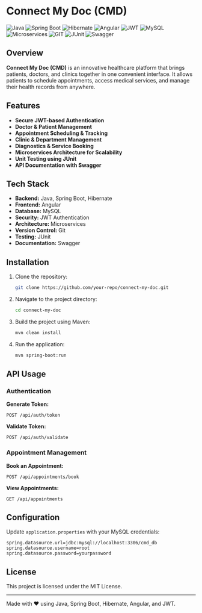 # Connect My Doc (CMD)

![Java](https://img.shields.io/badge/Java-ED8B00?style=for-the-badge&logo=java&logoColor=white)
![Spring Boot](https://img.shields.io/badge/Spring%20Boot-6DB33F?style=for-the-badge&logo=spring-boot&logoColor=white)
![Hibernate](https://img.shields.io/badge/Hibernate-59666C?style=for-the-badge&logo=hibernate&logoColor=white)
![Angular](https://img.shields.io/badge/Angular-DD0031?style=for-the-badge&logo=angular&logoColor=white)
![JWT](https://img.shields.io/badge/JWT-000000?style=for-the-badge&logo=json-web-tokens&logoColor=white)
![MySQL](https://img.shields.io/badge/MySQL-4479A1?style=for-the-badge&logo=mysql&logoColor=white)
![Microservices](https://img.shields.io/badge/Microservices-005571?style=for-the-badge)
![GIT](https://img.shields.io/badge/GIT-F05032?style=for-the-badge&logo=git&logoColor=white)
![JUnit](https://img.shields.io/badge/JUnit-25A162?style=for-the-badge&logo=junit5&logoColor=white)
![Swagger](https://img.shields.io/badge/Swagger-85EA2D?style=for-the-badge&logo=swagger&logoColor=black)

## Overview
**Connect My Doc (CMD)** is an innovative healthcare platform that brings patients, doctors, and clinics together in one convenient interface. It allows patients to schedule appointments, access medical services, and manage their health records from anywhere.

## Features
- **Secure JWT-based Authentication**
- **Doctor & Patient Management**
- **Appointment Scheduling & Tracking**
- **Clinic & Department Management**
- **Diagnostics & Service Booking**
- **Microservices Architecture for Scalability**
- **Unit Testing using JUnit**
- **API Documentation with Swagger**

## Tech Stack
- **Backend:** Java, Spring Boot, Hibernate
- **Frontend:** Angular
- **Database:** MySQL
- **Security:** JWT Authentication
- **Architecture:** Microservices
- **Version Control:** Git
- **Testing:** JUnit
- **Documentation:** Swagger

## Installation
1. Clone the repository:
   ```sh
   git clone https://github.com/your-repo/connect-my-doc.git
   ```
2. Navigate to the project directory:
   ```sh
   cd connect-my-doc
   ```
3. Build the project using Maven:
   ```sh
   mvn clean install
   ```
4. Run the application:
   ```sh
   mvn spring-boot:run
   ```

## API Usage
### Authentication
**Generate Token:**
```http
POST /api/auth/token
```
**Validate Token:**
```http
POST /api/auth/validate
```

### Appointment Management
**Book an Appointment:**
```http
POST /api/appointments/book
```
**View Appointments:**
```http
GET /api/appointments
```

## Configuration
Update `application.properties` with your MySQL credentials:
```properties
spring.datasource.url=jdbc:mysql://localhost:3306/cmd_db
spring.datasource.username=root
spring.datasource.password=yourpassword
```

## License
This project is licensed under the MIT License.

---
Made with ❤️ using Java, Spring Boot, Hibernate, Angular, and JWT.

